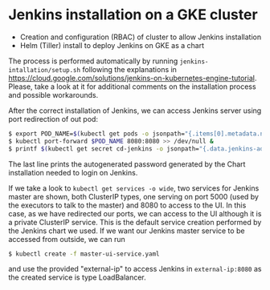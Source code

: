 # Jenkins installation on a GKE cluster

* Creation and configuration (RBAC) of cluster to allow Jenkins installation
* Helm (Tiller) install to deploy Jenkins on GKE as a chart

The process is performed automatically by running `jenkins-intallation/setup.sh` following the explanations in https://cloud.google.com/solutions/jenkins-on-kubernetes-engine-tutorial. Please, take a look at it for additional comments on the installation process and possible workarounds.

After the correct installation of Jenkins, we can access Jenkins server using port redirection of out pod:
```sh
$ export POD_NAME=$(kubectl get pods -o jsonpath="{.items[0].metadata.name}")
$ kubectl port-forward $POD_NAME 8080:8080 >> /dev/null &
$ printf $(kubectl get secret cd-jenkins -o jsonpath="{.data.jenkins-admin-password}" | base64 --decode);echo
```

The last line prints the autogenerated password generated by the Chart installation needed to login on Jenkins.

If we take a look to `kubectl get services -o wide`, two services for Jenkins master are shown, both ClusterIP types, one serving on port 5000 (used by the executors to talk to the master) and 8080 to access to the UI. In this case, as we have redirected our ports, we can access to the UI although it is a private ClusterIP service. This is the default service creation performed by the Jenkins chart we used. If we want our Jenkins master service to be accessed from outside, we can run

```sh
$ kubectl create -f master-ui-service.yaml
```

and use the provided "external-ip" to access Jenkins in `external-ip:8080` as the created service is type LoadBalancer.
